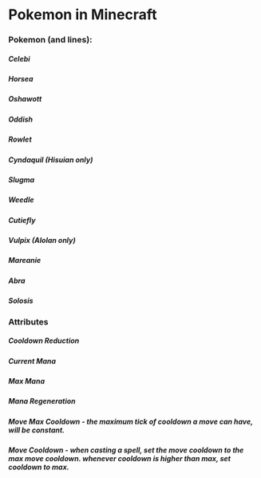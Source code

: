 # Pokemon in Minecraft

### Pokemon (and lines):
##### Celebi
##### Horsea
##### Oshawott
##### Oddish
##### Rowlet
##### Cyndaquil (Hisuian only)
##### Slugma
##### Weedle
##### Cutiefly
##### Vulpix (Alolan only)
##### Mareanie
##### Abra
##### Solosis

### Attributes
##### Cooldown Reduction
##### Current Mana
##### Max Mana
##### Mana Regeneration
##### Move Max Cooldown - the maximum tick of cooldown a move can have, will be constant.
##### Move Cooldown - when casting a spell, set the move cooldown to the max move cooldown. whenever cooldown is higher than max, set cooldown to max.
